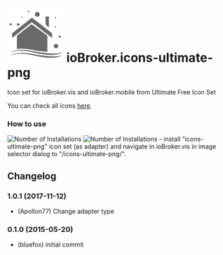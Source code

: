 ![Logo](admin/icons-ultimate-png.png)
ioBroker.icons-ultimate-png
=================

Icon set for ioBroker.vis and ioBroker.mobile from Ultimate Free Icon Set

You can check all icons [here](ICONLIST.md).

### How to use
![Number of Installations](http://iobroker.live/badges/icons-ultimate-png-installed.svg) ![Number of Installations](http://iobroker.live/badges/icons-ultimate-png-stable.svg) - install "icons-ultimate-png" icon set (as adapter) and navigate in ioBroker.vis in image selector dialog to "/icons-ultimate-png/".

## Changelog
### 1.0.1 (2017-11-12)
* (Apollon77) Change adapter type

### 0.1.0 (2015-05-20)
* (bluefox) initial commit



